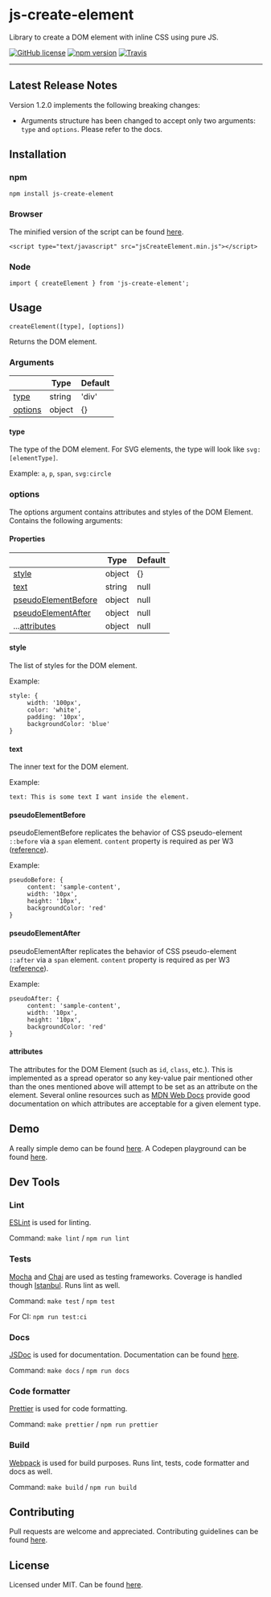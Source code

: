 # js-create-element

Library to create a DOM element with inline CSS using pure JS.

[![GitHub license](https://img.shields.io/badge/license-MIT-blue.svg)](https://github.com/athersharif/js-create-element/blob/master/LICENSE) [![npm version](https://img.shields.io/npm/v/js-create-element.svg?style=flat)](https://www.npmjs.com/package/js-create-element) [![Travis](https://travis-ci.org/athersharif/js-create-element.svg?branch=master)](https://travis-ci.org/athersharif/js-create-element)

----------

## Latest Release Notes

Version 1.2.0 implements the following breaking changes:

- Arguments structure has been changed to accept only two arguments: `type` and `options`. Please refer to the docs.

## Installation

### npm

`npm install js-create-element`

### Browser

The minified version of the script can be found [here](https://unpkg.com/js-create-element/build/jsCreateElement.min.js).

`<script type="text/javascript" src="jsCreateElement.min.js"></script>`

### Node

`import { createElement } from 'js-create-element';`

## Usage

```
createElement([type], [options])
```

Returns the DOM element.

### Arguments

|                           | Type   | Default |
 -------------------------- | ------ | --------|
| [type](#type)                      | string | 'div'   |
| [options](#options)                | object | {}      |

#### type

The type of the DOM element. For SVG elements, the type will look like `svg:[elementType]`.

Example: `a`, `p`, `span`, `svg:circle`

### options

The options argument contains attributes and styles of the DOM Element. Contains the following arguments:

#### Properties

|                           | Type   | Default |
 -------------------------- | ------ | --------|
| [style](#style)                     | object | {}      |
| [text](#text)                      | string | null    |
| [pseudoElementBefore](#pseudoelementbefore)       | object | null    |
| [pseudoElementAfter](#pseudoelementafter)        | object | null    |
| ...[attributes](#attributes)                    | object | null |


#### style

The list of styles for the DOM element.

Example:

```
style: {
     width: '100px',
     color: 'white',
     padding: '10px',
     backgroundColor: 'blue'
}
```

#### text

The inner text for the DOM element.

Example:

```
text: This is some text I want inside the element.
```

#### pseudoElementBefore

pseudoElementBefore replicates the behavior of CSS pseudo-element `::before` via a `span` element. `content` property is required as per W3 ([reference](https://www.w3.org/TR/CSS2/generate.html#propdef-content)).

Example:

```
pseudoBefore: {
     content: 'sample-content',
     width: '10px',
     height: '10px',
     backgroundColor: 'red'
}
```

#### pseudoElementAfter

pseudoElementAfter replicates the behavior of CSS pseudo-element `::after` via a `span` element. `content` property is required as per W3 ([reference](https://www.w3.org/TR/CSS2/generate.html#propdef-content)).

Example:

```
pseudoAfter: {
     content: 'sample-content',
     width: '10px',
     height: '10px',
     backgroundColor: 'red'
}
```

#### attributes

The attributes for the DOM Element (such as `id`, `class`, etc.). This is implemented as a spread operator so any key-value pair mentioned other than the ones mentioned above will attempt to be set as an attribute on the element. Several online resources such as [MDN Web Docs](https://developer.mozilla.org/en-US/docs/Web/HTML/Element) provide good documentation on which attributes are acceptable for a given element type.

## Demo

A really simple demo can be found [here](https://athersharif.github.io/js-create-element/demo/). A Codepen playground can be found [here](https://codepen.io/athersharif/pen/BYRJbe).

## Dev Tools

### Lint

[ESLint](https://github.com/eslint/eslint) is used for linting.

Command: `make lint` / `npm run lint`

### Tests

[Mocha](https://github.com/mochajs/mocha) and [Chai](https://github.com/chaijs/chai) are used as testing frameworks. Coverage is handled though [Istanbul](https://github.com/istanbuljs/nyc). Runs lint as well.

Command: `make test` / `npm test`

For CI: `npm run test:ci`

### Docs

[JSDoc](https://github.com/jsdoc3/jsdoc) is used for documentation. Documentation can be found [here](https://athersharif.github.io/js-create-element/).

Command: `make docs` / `npm run docs`

### Code formatter

[Prettier](https://github.com/prettier/prettier) is used for code formatting.

Command: `make prettier` / `npm run prettier`

### Build

[Webpack](https://github.com/webpack/webpack) is used for build purposes. Runs lint, tests, code formatter and docs as well.

Command: `make build` / `npm run build`

## Contributing

Pull requests are welcome and appreciated. Contributing guidelines can be found [here](https://github.com/athersharif/js-create-element/blob/master/CONTRIBUTING.md).

## License

Licensed under MIT. Can be found [here](https://github.com/athersharif/js-create-element/blob/master/LICENSE).
